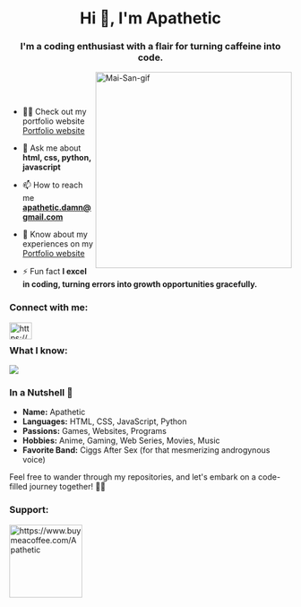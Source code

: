 <h1 align="center">Hi 👋, I'm Apathetic</h1>
<h3 align="center">I'm a coding enthusiast with a flair for turning caffeine into code.</h3>
&nbsp;
&nbsp;
<img align="right" alt="Mai-San-gif" width="350" src="https://cdn.discordapp.com/attachments/1126453594653216799/1198343974470033508/output-onlinegiftools.gif?ex=65be8fcb&is=65ac1acb&hm=e51b16824652aaae1fee3cd20fb89b05235aac29ad3bf9a26b928f52eb971968&">

&nbsp;
  
- 👨‍💻 Check out my portfolio website [Portfolio website](https://apathetic.vercel.app/)

- 💬 Ask me about **html, css, python, javascript**

- 📫 How to reach me **apathetic.damn@gmail.com**

- 📄 Know about my experiences on my [Portfolio website](https://apathetic.vercel.app/)

- ⚡ Fun fact **I excel in coding, turning errors into growth opportunities gracefully.**

<h3 align="left">Connect with me:</h3>
<p align="left">
  <a href="https://discord.gg/QaUEhh7P3g" target="blank">
    <img align="left" src="https://raw.githubusercontent.com/rahuldkjain/github-profile-readme-generator/master/src/images/icons/Social/discord.svg" alt="https://discord.gg/QaUEhh7P3g" height="30" width="40" />
  </a>
</p>
</br>
<h3 align="left">What I know:</h3>
<p align="left">
  <a href="https://skillicons.dev">
    <img src="https://skillicons.dev/icons?i=html,css,js,py,md,vite,git,github,vscode,vim,replit,ae,blender,discord,bots,linux" />
  </a>
</p>

### In a Nutshell 🌰

- **Name:** Apathetic
- **Languages:** HTML, CSS, JavaScript, Python
- **Passions:** Games, Websites, Programs
- **Hobbies:** Anime, Gaming, Web Series, Movies, Music
- **Favorite Band:** Ciggs After Sex (for that mesmerizing androgynous voice)


Feel free to wander through my repositories, and let's embark on a code-filled journey together! 🚀✨

<h3 align="left">Support:</h3>
<p>
  <a href="https://www.buymeacoffee.com/Apathetic">
    <img align="left" src="https://cdn.buymeacoffee.com/buttons/v2/default-yellow.png" width="130" alt="https://www.buymeacoffee.com/Apathetic" />
  </a>
</p><br><br>
